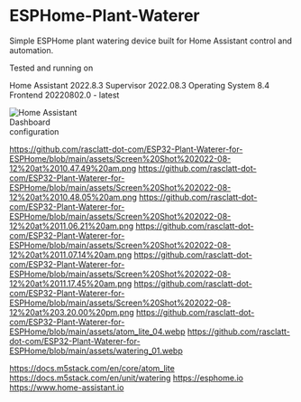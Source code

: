 # ESPHome-Plant-Waterer
Simple ESPHome plant watering device built for Home Assistant control and automation.

Tested and running on

Home Assistant 2022.8.3
Supervisor 2022.08.3
Operating System 8.4
Frontend 20220802.0 - latest

<img
  src="https://github.com/rasclatt-dot-com/ESP32-Plant-Waterer-for-ESPHome/blob/main/assets/Screen%20Shot%202022-08-12%20at%2010.47.49%20am.png"
  alt="Home Assistant Dashboard configuration"
  title="Home Assistant Dashboard configuration"
  style="display: inline-block; margin: 0 auto; max-width: 150px">

https://github.com/rasclatt-dot-com/ESP32-Plant-Waterer-for-ESPHome/blob/main/assets/Screen%20Shot%202022-08-12%20at%2010.47.49%20am.png
https://github.com/rasclatt-dot-com/ESP32-Plant-Waterer-for-ESPHome/blob/main/assets/Screen%20Shot%202022-08-12%20at%2010.48.05%20am.png
https://github.com/rasclatt-dot-com/ESP32-Plant-Waterer-for-ESPHome/blob/main/assets/Screen%20Shot%202022-08-12%20at%2011.06.21%20am.png
https://github.com/rasclatt-dot-com/ESP32-Plant-Waterer-for-ESPHome/blob/main/assets/Screen%20Shot%202022-08-12%20at%2011.07.14%20am.png
https://github.com/rasclatt-dot-com/ESP32-Plant-Waterer-for-ESPHome/blob/main/assets/Screen%20Shot%202022-08-12%20at%2011.17.45%20am.png
https://github.com/rasclatt-dot-com/ESP32-Plant-Waterer-for-ESPHome/blob/main/assets/Screen%20Shot%202022-08-12%20at%203.20.00%20pm.png
https://github.com/rasclatt-dot-com/ESP32-Plant-Waterer-for-ESPHome/blob/main/assets/atom_lite_04.webp
https://github.com/rasclatt-dot-com/ESP32-Plant-Waterer-for-ESPHome/blob/main/assets/watering_01.webp

https://docs.m5stack.com/en/core/atom_lite
https://docs.m5stack.com/en/unit/watering
https://esphome.io
https://www.home-assistant.io

